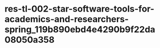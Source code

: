 # res-tl-002-star-software-tools-for-academics-and-researchers-spring_119b890ebd4e4290b9f22da08050a358